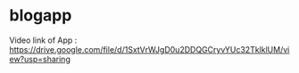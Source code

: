 # blogapp
Video link of App : https://drive.google.com/file/d/1SxtVrWJgD0u2DDQGCryvYUc32TklklUM/view?usp=sharing
